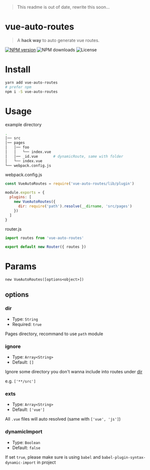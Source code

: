 > This readme is out of date, rewrite this soon...

# vue-auto-routes

> A **hack way** to auto generate vue routes.

[![NPM version](https://flat.badgen.net/npm/v/vue-auto-routes?icon=npm)](https://npmjs.com/package/vue-auto-routes)
![NPM downloads](https://flat.badgen.net/npm/dt/vue-auto-routes?icon=npm)
![License](https://flat.badgen.net/npm/license/vue-auto-routes)

# Install

```bash
yarn add vue-auto-routes
# prefer npm
npm i -S vue-auto-routes
```

# Usage

example directory

```bash
.
│── src
│── pages
│   │── foo
│   │   └── index.vue
│   │── _id.vue       # dynamicRoute, same with folder
│   └── index.vue
└── webpack.config.js
```

webpack.config.js

```js
const VueAutoRoutes = require('vue-auto-routes/lib/plugin')

module.exports = {
  plugins: [
    new VueAutoRoutes({
      dir: require('path').resolve(__dirname, 'src/pages')
    })
  ]
}
```

router.js

```js
import routes from 'vue-auto-routes'

export default new Router({ routes })
```

# Params

`new VueAutoRoutes([options<object>])`

## options

### dir
- Type: `String`
- Required: `true`

Pages directory, recommand to use `path` module

### ignore
- Type: `Array<String>`
- Default: `[]`

Ignore some directory you don't wanna include into routes under [dir](#dir)

e.g. `['**/src']`

### exts
- Type: `Array<String>`
- Default: `['vue']`

All `.vue` files will auto resolved (same with `['vue', 'js']`)

### dynamicImport
- Type: `Boolean`
- Default: `false`

If set `true`, please make sure is using `babel` and `babel-plugin-syntax-dynamic-import` in project